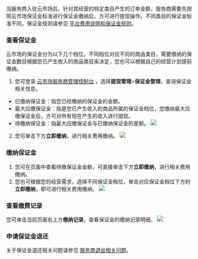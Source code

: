 当服务商入驻云市场后，针对其经营的特定类目产生的订单金额，服务商需要先按照云市场保证金标准进行保证金缴纳后，方可进行提现操作。不同类目的保证金标准不同，保证金规则请参见 [平台费用说明和保证金规则](https://cloud.tencent.com/document/product/306/10017)。





### 查看保证金
云市场的保证金分为以下几个档位，不同档位对应不同的商品类目，需要缴纳的保证金数目根据您已产生收入的商品类目来决定，您也可以根据自己的经营计划提前缴纳。
1. 您可登录 [云市场服务商管理控制台](https://console.cloud.tencent.com/serviceprovider) ，选择**提现管理**>**保证金管理**，查询保证金相关信息。
 - 已缴纳保证金：指您已经缴纳的保证金的金额。
 - 最大应缴保证金：指是您已产生收入的商品所属的保证金档位，您缴纳最大应缴保证金后，方可对所有现在产生的收入进行提现。
 - 待缴纳保证金：指最大应缴保证金与已缴纳保证金的差额。
 ![](https://main.qcloudimg.com/raw/8a7b3e59d59d803bdcecee47aa7aba33.png)
2. 您可单击下方**立即缴纳**，进行相关费用缴纳。
![](https://main.qcloudimg.com/raw/a645d8bbb0f89d4f94ea4f25b4610b1e.png)

### 缴纳保证金
1. 您可在页面中查看待缴保证金金额，可直接单击下方**立即缴纳**，进行相关费用缴纳。
2. 您也可根据您的经营需求，选择不同保证金档位，单击对应保证金档位下方的**立即缴纳**，即可进行相关费用缴纳。
![](https://main.qcloudimg.com/raw/4990bced10931820d40a6e1eabf2ee5d.png)

### 查看缴费记录
您可单击当前页面右上方**缴纳记录**，查看保证金的缴纳记录明细。
![](https://main.qcloudimg.com/raw/ad43351e0248cfaf5a45d267662651cc.png)

### 申请保证金退还
关于保证金退还相关问题请参见 [服务商退出相关问题](https://cloud.tencent.com/document/product/306/30243)。


